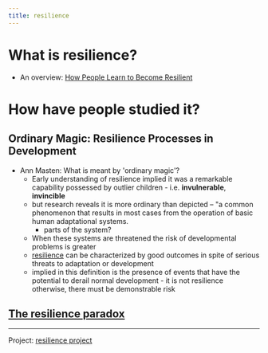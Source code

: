 ```yaml
---
title: resilience
---
```


# What is resilience?
- An overview: [How People Learn to Become Resilient](notes/psychology/How-People-Learn-to-Become-Resilient.md)
# How have people studied it?
## Ordinary Magic: Resilience Processes in Development
- Ann Masten: What is meant by 'ordinary magic'?
	- Early understanding of resilience implied it was a remarkable capability possessed by outlier children - i.e. __invulnerable__, __invincible__
	- but research reveals it is more ordinary than depicted – "a common phenomenon that results in most cases from the operation of basic human adaptational systems.
		- parts of the system? 
	- When these systems are threatened the risk of developmental problems is greater
	- [resilience](notes/mental-health/resilience.md) can be characterized by good outcomes in spite of serious threats to adaptation or development
	- implied in this definition is the presence of events that have the potential to derail normal development - it is not resilience otherwise, there must be demonstrable risk

## [The resilience paradox](notes/mental-health/The-resilience-paradox.md)

---

Project: [resilience project](notes/mental-health/resilience-project.md)